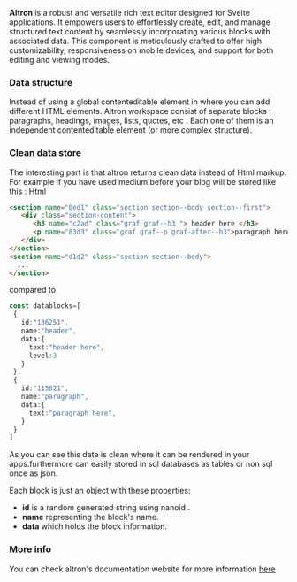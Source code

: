 **Altron** is a robust and versatile rich text editor designed for Svelte applications. It empowers users to effortlessly create, edit, and manage structured text content by seamlessly incorporating various blocks with associated data. This component is meticulously crafted to offer high customizability, responsiveness on mobile devices, and support for both editing and viewing modes.

### Data structure

Instead of using a global contenteditable element in where you can add different HTML elements. Altron workspace consist of separate blocks : paragraphs, headings, images, lists, quotes, etc . Each one of them is an independent contenteditable element (or more complex structure).

### Clean data store

The interesting part is that altron returns clean data instead of Html markup. For example if you have used medium before your blog will be stored like this :
Html

```Html
<section name="0ed1" class="section section--body section--first">
   <div class="section-content">
      <h3 name="c2ad" class="graf graf--h3 "> header here </h3>
      <p name="83d3" class="graf graf--p graf-after--h3">paragraph here</p>
   </div>
</section>
<section name="d1d2" class="section section--body">
  ...
</section>
```

compared to

```Typescript
const datablocks=[
 {
   id:"136251",
   name:"header",
   data:{
     text:"header here",
     level:3
   }
 },
 {
   id:"115621",
   name:"paragraph",
   data:{
     text:"paragraph here",
   }
 }
]
```

As you can see this data is clean where it can be rendered in your apps.furthermore can easily stored in sql databases as tables or non sql once as json.

Each block is just an object with these properties:

- **id** is a random generated string using nanoid .
- **name** representing the block's name.
- **data** which holds the block information.

### More info

You can check altron's documentation website for more information [here](https://altron.vercel.app/)
